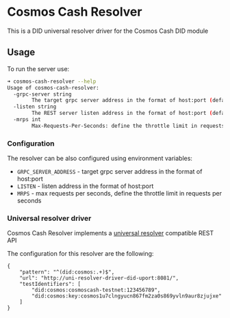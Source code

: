 # Cosmos Cash Resolver

This is a DID universal resolver driver for the Cosmos Cash DID module 


## Usage

To run the server use:

```sh
➜ cosmos-cash-resolver --help
Usage of cosmos-cash-resolver:
  -grpc-server string
    	The target grpc server address in the format of host:port (default "localhost:9090")
  -listen string
    	The REST server listen address in the format of host:port (default "0.0.0.0:2109")
  -mrps int
    	Max-Requests-Per-Seconds: define the throttle limit in requests per seconds (default 10)
```

### Configuration

The resolver can be also configured using environment variables:

- `GRPC_SERVER_ADDRESS` - target grpc server address in the format of host:port
- `LISTEN` - listen address in the format of host:port 
- `MRPS` - max requests per seconds, define the throttle limit in requests per seconds


### Universal resolver driver 

Cosmos Cash Resolver implements a [universal resolver](https://github.com/decentralized-identity/universal-resolver) compatible REST API

The configuration for this resolver are the following:

```
{
    "pattern": "^(did:cosmos:.+)$",
    "url": "http://uni-resolver-driver-did-uport:8081/",
    "testIdentifiers": [
        "did:cosmos:cosmoscash-testnet:123456789",
        "did:cosmos:key:cosmos1u7clngyucn867fm2za0s869yvln9aur8zjujxe"
    ]
}
```
